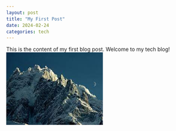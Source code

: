 ```yaml
---
layout: post
title: "My First Post"
date: 2024-02-24
categories: tech
---
```


This is the content of my first blog post. Welcome to my tech blog!
![Alt text for the image](/assets/images/my-first-post-image.jpg)
